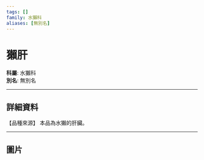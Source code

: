 ```yaml
---
tags: []
family: 水獺科
aliases: [無別名]
---
```


# 獺肝

**科屬**: 水獺科  
**別名**: 無別名  

---

## 詳細資料
【品種來源】
本品為水獺的肝臟。

---

## 圖片
